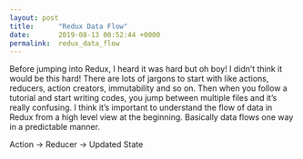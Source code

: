 ```yaml
---
layout: post
title:      "Redux Data Flow"
date:       2019-08-13 00:52:44 +0000
permalink:  redux_data_flow
---
```



Before jumping into Redux, I heard it was hard but oh boy! I didn’t think it would be this hard! There are lots of jargons to start with like actions, reducers, action creators, immutability and so on. Then when you follow a tutorial and start writing codes, you jump between multiple files and it’s really confusing. I think it’s important to understand the flow of data in Redux from a high level view at the beginning. Basically data flows one way in a predictable manner.

Action -> Reducer -> Updated State
